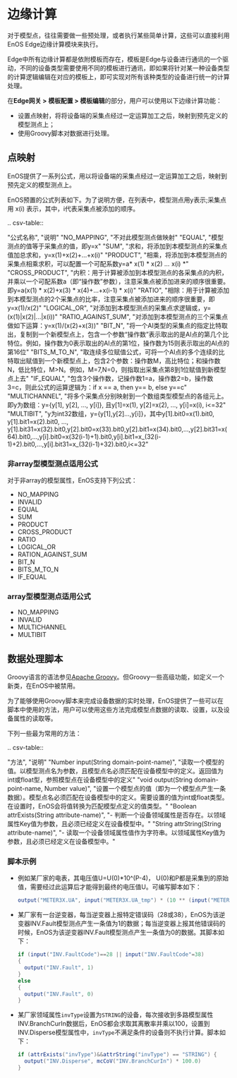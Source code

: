 # 边缘计算

对于模型点，往往需要做一些预处理，或者执行某些简单计算，这些可以直接利用EnOS Edge边缘计算模块来执行。

Edge中所有边缘计算都是依附模板而存在，模板是Edge与设备进行通讯的一个驱动，不同的设备类型需要使用不同的模板进行通讯，即如果将针对某一种设备类型的计算逻辑编辑在对应的模板上，即可实现对所有该种类型的设备进行统一的计算处理。

在**Edge网关 > 模板配置 > 模板编辑**的部分，用户可以使用以下边缘计算功能：

- 设置点映射，将将设备端的采集点经过一定运算加工之后，映射到预先定义的模型测点上；
- 使用Groovy脚本对数据进行处理。

## 点映射

EnOS提供了一系列公式，用以将设备端的采集点经过一定运算加工之后，映射到预先定义的模型测点上。

EnOS预置的公式列表如下。为了说明方便，在列表中，模型测点用y表示;采集点用 x(i) 表示，其中，i代表采集点被添加的顺序。

.. csv-table::

   "公式名称", "说明"
   "NO_MAPPING", "不对此模型测点做映射"
   "EQUAL", "模型测点的值等于采集点的值，即y=x"
   "SUM", "求和，将添加到本模型测点的采集点值加总求和，y=x(1)+x(2)+...+x(i)"
   "PRODUCT", "相乘，将添加到本模型测点的采集点相乘求积，可以配置一个可配系数y=a* x(1) * x(2) *...* x(i) *"
   "CROSS_PRODUCT", "内积：用于计算被添加到本模型测点的各采集点的内积，并乘以一个可配系数a（即“操作数”参数），注意采集点被添加进来的顺序很重要。即y=a(x(1) * x(2)+x(3) * x(4)+...+x(i-1) * x(i)"
   "RATIO", "相除：用于计算被添加到本模型测点的2个采集点的比率，注意采集点被添加进来的顺序很重要，即y=x(1)/x(2)"
   "LOGICAL_OR", "对添加到本模型测点的采集点求逻辑或，y=(x(1)|x(2)|...|x(i))"
   "RATIO_AGAINST_SUM", "对添加到本模型测点的三个采集点做如下运算：y=x(1)/(x(2)+x(3))"
   "BIT_N", "将一个AI类型的采集点的指定比特取出，复制到一个新模型点上，包含一个参数“操作数”表示取出的是AI点的第几个比特位。例如，操作数为0表示取出的AI点的第1位，操作数为15则表示取出的AI点的第16位"
   "BITS_M_TO_N", "取连续多位赋值公式，可将一个AI点的多个连续的比特取出赋值到一个新模型点上，包含2个参数：操作数M，高比特位；和操作数N，低比特位，M>N。例如，M=7,N=0，则指取出采集点第8到1位赋值到新模型点上去"
   "IF_EQUAL", "包含3个操作数，记操作数1=a，操作数2=b，操作数3=c，则此公式的运算逻辑为：if x == a, then y== b, else y==c"
   "MULTICHANNEL", "将多个采集点分别映射到一个数组类型模型点的各组元上。即y为数组：y={y[1], y[2], …, y[i]}, 且y[1]=x(1), y[2]=x(2), …, y[i]=x(i), i<=32"
   "MULTIBIT", "y为int32数组，y={y[1],y[2]...,y[i]}，其中y[1].bit0=x(1).bit0, y[1].bit1=x(2).bit0, …, y[1].bit31=x(32).bit0,y[2].bit0=x(33).bit0,y[2].bit1=x(34).bit0,…,y[2].bit31=x(64).bit0,…,y[i].bit0=x(32(i-1)+1).bit0,y[i].bit1=x_(32(i-1)+2).bit0,…,y[i].bit31=x_(32(i-1)+32).bit0,i<=32"

### 非array型模型测点适用公式

对于非array的模型属性，EnOS支持下列公式：

- NO_MAPPING
- INVALID
- EQUAL
- SUM
- PRODUCT
- CROSS_PRODUCT
- RATIO
- LOGICAL_OR
- RATION_AGAINST_SUM
- BIT_N
- BITS_M_TO_N
- IF_EQUAL

### array型模型测点适用公式

- NO_MAPPING
- INVALID
- MULTICHANNEL
- MULTIBIT

## 数据处理脚本

Groovy语言的语法参见[Apache Groovy](www.groovy-lang.org)。但Groovy一些高级功能，如定义一个新类，在EnOS中被禁用。

为了能够使用Groovy脚本来完成设备数据的实时处理，EnOS提供了一些可以在脚本中使用的方法，用户可以使用这些方法完成模型点数据的读取、设置，以及设备属性的读取等。

下列一些最为常用的方法：

.. csv-table::
   
   "方法", "说明"
   "Number input(String domain-point-name)", "读取一个模型的值。以模型测点名为参数，且模型点名必须匹配在设备模型中的定义。返回值为int或float型，参照模型点在设备模型中的定义"
   "void output(String domain-point-name, Number value)", "设置一个模型点的值（即为一个模型点产生一条数据）。模型点名必须匹配在设备模型中的定义。需要设置的值为int或float类型。在设置时，EnOS会将值转换为匹配模型点定义的值类型。"
   "Boolean attrExists(String attribute-name)", "-	判断一个设备领域属性是否存在。以领域属性Key值为参数，且必须已经定义在设备模型中。"
   "String attrString(String attribute-name)", "-	读取一个设备领域属性值作为字符串。以领域属性Key值为参数，且必须已经定义在设备模型中。"

### 脚本示例

- 例如某厂家的电表，其电压值U=U(0)*10^(P-4)， U(0)和P都是采集到的原始值，需要经过此运算后才能得到最终的电压值U。可编写脚本如下：
   ```groovy
   output("METER3X.UA", input("METER3X.UA_tmp") * (10 ** (input("METER3X.DPT") - 4)))
   ```

- 某厂家有一台逆变器，每当逆变器上报特定错误码（28或38），EnOS为该逆变器INV.Fault模型测点产生一条值为1的数据；每当逆变器上报其他错误码的时候，EnOS为该逆变器INV.Fault模型测点产生一条值为0的数据。其脚本如下：
  ```groovy
  if (input("INV.FaultCode")==28 || input("INV.FaultCode"=38)
  {
    output("INV.Fault", 1)
  }
  else
  {
    output("INV.Fault", 0)
  }

  ```

- 某厂家领域属性`invType`设置为`STRING`的设备，每次接收到多路模型属性INV.BranchCurIn数据后，EnOS都会求取其离散率并乘以100，设置到INV.Disperse模型属性中，`invType`不满足条件的设备则不执行计算。脚本如下：
  ```groovy
  if (attrExists("invType")&&attrString("invType") == "STRING") {
    output("INV.Disperse", mcCoV("INV.BranchCurIn") * 100.0)
  }

  ```
